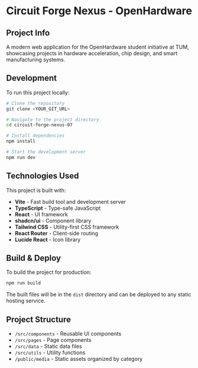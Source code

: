 # Circuit Forge Nexus - OpenHardware

## Project Info

A modern web application for the OpenHardware student initiative at TUM, showcasing projects in hardware acceleration, chip design, and smart manufacturing systems.

## Development

To run this project locally:

```sh
# Clone the repository
git clone <YOUR_GIT_URL>

# Navigate to the project directory
cd circuit-forge-nexus-07

# Install dependencies
npm install

# Start the development server
npm run dev
```

## Technologies Used

This project is built with:

- **Vite** - Fast build tool and development server
- **TypeScript** - Type-safe JavaScript
- **React** - UI framework
- **shadcn/ui** - Component library
- **Tailwind CSS** - Utility-first CSS framework
- **React Router** - Client-side routing
- **Lucide React** - Icon library

## Build & Deploy

To build the project for production:

```sh
npm run build
```

The built files will be in the `dist` directory and can be deployed to any static hosting service.

## Project Structure

- `/src/components` - Reusable UI components
- `/src/pages` - Page components
- `/src/data` - Static data files
- `/src/utils` - Utility functions
- `/public/media` - Static assets organized by category
